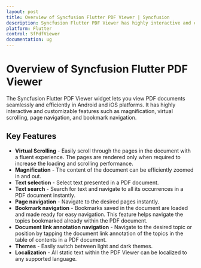 ```yaml
---
layout: post
title: Overview of Syncfusion Flutter PDF Viewer | Syncfusion
description: Syncfusion Flutter PDF Viewer has highly interactive and customizable features such as magnification, virtual scrolling, page navigation & bookmark navigation.
platform: Flutter
control: SfPdfViewer
documentation: ug
---
```


# Overview of Syncfusion Flutter PDF Viewer

The Syncfusion Flutter PDF Viewer widget lets you view PDF documents seamlessly and efficiently in Android and iOS platforms. It has highly interactive and customizable features such as magnification, virtual scrolling, page navigation, and bookmark navigation.

## Key Features

* **Virtual Scrolling** - Easily scroll through the pages in the document with a fluent experience. The pages are rendered only when required to increase the loading and scrolling performance.
* **Magnification** - The content of the document can be efficiently zoomed in and out.
* **Text selection** - Select text presented in a PDF document.
* **Text search** - Search for text and navigate to all its occurrences in a PDF document instantly.
* **Page navigation** - Navigate to the desired pages instantly.
* **Bookmark navigation** - Bookmarks saved in the document are loaded and made ready for easy navigation. This feature helps navigate the topics bookmarked already within the PDF document.
* **Document link annotation navigation** - Navigate to the desired topic or position by tapping the document link annotation of the topics in the table of contents in a PDF document.
* **Themes** - Easily switch between light and dark themes.
* **Localization** - All static text within the PDF Viewer can be localized to any supported language.

